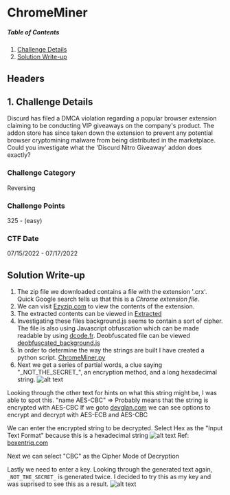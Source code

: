 # ChromeMiner

##### Table of Contents  
1. [Challenge Details](#headers)  
2. [Solution Write-up](#headers)  
## Headers

## 1. Challenge Details 
Discurd has filed a DMCA violation regarding a popular browser extension claiming to be conducting VIP giveaways on the company's product. The addon store has since taken down the extension to prevent any potential browser cryptomining malware from being distributed in the marketplace. Could you investigate what the 'Discurd Nitro Giveaway' addon does exactly?

### Challenge Category
Reversing

### Challenge Points
325 - (easy)

### CTF Date
07/15/2022 - 07/17/2022

## Solution Write-up

1. The zip file we downloaded contains a file with the extension '.crx'. Quick Google search tells us that this is a _Chrome extension file_. 
2. We can visit [Ezyzip.com](https://www.ezyzip.com/open-extract-crx-file.html) to view the contents of the extension.
3. The extracted contents can be viewed in [Extracted](Extracted/)
4. Investigating these files background.js seems to contain a sort of cipher. The file is also using Javascript obfuscation which can be made readable by using [dcode.fr](https://www.dcode.fr/javascript-unobfuscator). Deobfuscated file can be viewed [deobfuscated_background.js](deobfuscated_background.js/)
5. In order to determine the way the strings are built I have created a python script. [ChromeMiner.py](ChromeMiner.py/)
6. Next we get a series of partial words, a clue saying "\_NOT_THE_SECRET_\", an encryption method, and a long hexadecimal string.
![alt text](https://i.imgur.com/aJKpnm7.png)

 Looking through the other text for hints on what this string might be, I was able to spot this.
"name AES-CBC" => Probably means that the string is encrypted with AES-CBC
If we goto [devglan.com](https://www.devglan.com/online-tools/aes-encryption-decryption) we can see options to encrypt and decrypt with AES-ECB and AES-CBC

We can enter the encrypted string to be decrypted.
Select Hex as the "Input Text Format" because this is a hexadecimal string 
![alt text](https://i.imgur.com/aIveRWB.png)
Ref: [boxentriq.com](https://www.boxentriq.com/code-breaking/cipher-identifier)

Next we can select "CBC" as the Cipher Mode of Decryption

Lastly we need to enter a key. Looking through the generated text again, ```_NOT_THE_SECRET_``` is generated twice. I decided to try this as my key and was suprised to see this as a result.
![alt text](https://i.imgur.com/05kBqnX.png)

